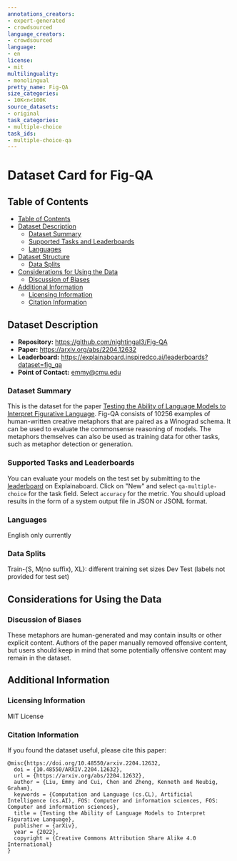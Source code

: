 ```yaml
---
annotations_creators:
- expert-generated
- crowdsourced
language_creators:
- crowdsourced
language:
- en
license:
- mit
multilinguality:
- monolingual
pretty_name: Fig-QA
size_categories:
- 10K<n<100K
source_datasets:
- original
task_categories:
- multiple-choice
task_ids:
- multiple-choice-qa
---
```


# Dataset Card for Fig-QA

## Table of Contents
- [Table of Contents](#table-of-contents)
- [Dataset Description](#dataset-description)
  - [Dataset Summary](#dataset-summary)
  - [Supported Tasks and Leaderboards](#supported-tasks-and-leaderboards)
  - [Languages](#languages)
- [Dataset Structure](#dataset-structure)
  - [Data Splits](#data-splits)
- [Considerations for Using the Data](#considerations-for-using-the-data)
  - [Discussion of Biases](#discussion-of-biases)
- [Additional Information](#additional-information)
  - [Licensing Information](#licensing-information)
  - [Citation Information](#citation-information)

## Dataset Description

- **Repository:** https://github.com/nightingal3/Fig-QA 
- **Paper:** https://arxiv.org/abs/2204.12632
- **Leaderboard:** https://explainaboard.inspiredco.ai/leaderboards?dataset=fig_qa
- **Point of Contact:** emmy@cmu.edu

### Dataset Summary

This is the dataset for the paper [Testing the Ability of Language Models to Interpret Figurative Language](https://arxiv.org/abs/2204.12632). Fig-QA consists of 10256 examples of human-written creative metaphors that are paired as a Winograd schema. It can be used to evaluate the commonsense reasoning of models. The metaphors themselves can also be used as training data for other tasks, such as metaphor detection or generation. 

### Supported Tasks and Leaderboards

You can evaluate your models on the test set by submitting to the [leaderboard](https://explainaboard.inspiredco.ai/leaderboards?dataset=fig_qa) on Explainaboard. Click on "New" and select `qa-multiple-choice` for the task field. Select `accuracy` for the metric. You should upload results in the form of a system output file in JSON or JSONL format. 

### Languages

English only currently

### Data Splits

Train-{S, M(no suffix), XL}: different training set sizes
Dev
Test (labels not provided for test set)

## Considerations for Using the Data

### Discussion of Biases

These metaphors are human-generated and may contain insults or other explicit content. Authors of the paper manually removed offensive content, but users should keep in mind that some potentially offensive content may remain in the dataset.

## Additional Information

### Licensing Information

MIT License

### Citation Information

If you found the dataset useful, please cite this paper:

    @misc{https://doi.org/10.48550/arxiv.2204.12632,
      doi = {10.48550/ARXIV.2204.12632},
      url = {https://arxiv.org/abs/2204.12632},
      author = {Liu, Emmy and Cui, Chen and Zheng, Kenneth and Neubig, Graham},
      keywords = {Computation and Language (cs.CL), Artificial Intelligence (cs.AI), FOS: Computer and information sciences, FOS: Computer and information sciences},
      title = {Testing the Ability of Language Models to Interpret Figurative Language},
      publisher = {arXiv},
      year = {2022},
      copyright = {Creative Commons Attribution Share Alike 4.0 International}
    }
  